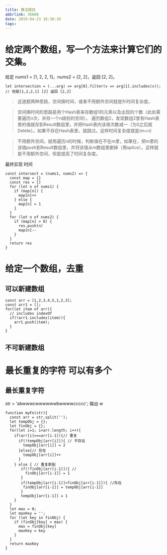 ```yaml
---
title: 算法题目
abbrlink: 36608
date: 2019-04-23 18:30:39
tags:
---
```


# 给定两个数组，写一个方法来计算它们的交集。

<!-- more -->

给定 nums1 = [1, 2, 2, 1]，nums2 = [2, 2]，返回 [2, 2]。
```
let intersection = (...arg) => arg[0].filter(v => arg[1].includes(v));
// 但是[1,2,2,1] [2] 返回 [2,2]
```

>这道题两种思路，空间换时间，或者不用额外空间就提升时间复杂度。

>空间换时间的思路是用个Hash表来存数组1的元素以及出现的个数（此处需要遍历n次，并存一个n级别的空间）。
>遍历数组2，发现数组2里有Hash表里的值就存到Result数组里，并把Hash表内该值次数减一（为0之后就Delete）。如果不存在Hash表里，就跳过。这样时间复杂度就是(m+n)

>不用额外空间，就用遍历n的时候，判断值在不在m里，如果在，把m里的该值push到Result数组里，并将该值从m数组里删掉（用splice）。这样就是不用额外空间，但是提高了时间复杂度。

最终实现
时间
```
const intersect = (nums1, nums2) => {
  const map = {}
  const res = []
  for (let n of nums1) {
    if (map[n]) {
      map[n]++
    } else {
      map[n] = 1
    }
  }
  for (let n of nums2) {
    if (map[n] > 0) {
      res.push(n)
      map[n]--
    }
  }
  return res
}
```

# 给定一个数组，去重

## 可以新建数组
```
const arr = [1,2,3,4,5,1,2,3];
const arr1 = [];
for(let item of arr){
  // includes indexOf
  if(!arr1.includes(item)){
    arr1.push(item);
  }
}
```
## 不可新建数组

# 最长重复的字符 可以有多个

## 最长重复字符

str = 'abwwwcwwwwwwbwwwwccccc'; 输出 w

```
function myFn(str){
  const arr = str.split('');
  let tempObj = {};
  let finObj = {};
  for(let i=1; i<arr.length; i++){
    if(arr[i]===arr[i-1]){// 重复
      if(!tempObj[arr[i]]){ // 不存在
        tempObj[arr[i]] = 2
      }else{// 存在
        tempObj[arr[i]]++
      }
    } else { // 重复断裂
       if(!finObj[arr[i-1]]){ //
         finObj[arr[i-1]] = 1
       }
       if(tempObj[arr[i-1]]>finObj[arr[i-1]]){ //存在
        finObj[arr[i-1]] = tempObj[arr[i-1]]
       } 
       tempObj[arr[i-1]] = 1
    }
  }
  let max = 0;
  let maxKey = '';
  for (let key in finObj) {
    if (finObj[key] > max) {
      max = finObj[key]
      maxKey = key
    }
  }
  return maxKey
}
```